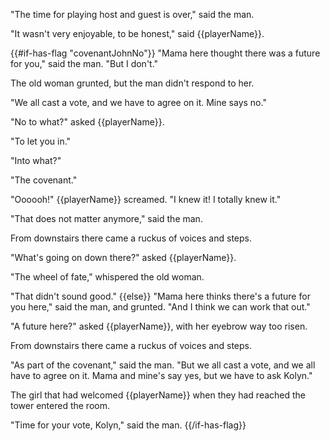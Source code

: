 "The time for playing host and guest is over," said the man.

"It wasn't very enjoyable, to be honest," said {{playerName}}.

{{#if-has-flag "covenantJohnNo"}}
"Mama here thought there was a future for you," said the man. "But I don't."

The old woman grunted, but the man didn't respond to her.

"We all cast a vote, and we have to agree on it. Mine says no."

"No to what?" asked {{playerName}}.

"To let you in."

"Into what?"

"The covenant."

"Oooooh!" {{playerName}} screamed. "I knew it! I totally knew it."

"That does not matter anymore," said the man.

From downstairs there came a ruckus of voices and steps.

"What's going on down there?" asked {{playerName}}.

"The wheel of fate," whispered the old woman.

"That didn't sound good."
{{else}}
"Mama here thinks there's a future for you here," said the man, and grunted. "And I think we can work that out."

"A future here?" asked {{playerName}}, with her eyebrow way too risen.

From downstairs there came a ruckus of voices and steps.

"As part of the covenant," said the man. "But we all cast a vote, and we all have to agree on it. Mama and mine's say yes, but we have to ask Kolyn."

The girl that had welcomed {{playerName}} when they had reached the tower entered the room.

"Time for your vote, Kolyn," said the man.
{{/if-has-flag}}
